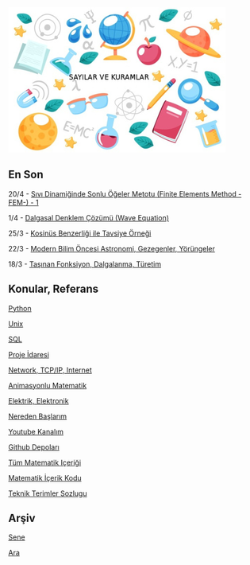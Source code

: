 
![](sk.jpg)

## En Son

20/4 - [Sıvı Dinamiğinde Sonlu Öğeler Metotu (Finite Elements Method -FEM-) - 1](https://burakbayramli.github.io/dersblog/compscieng/compscieng_app45aerofem1/sivi_dinamiginde_sonlu_ogeler_metotu__finite_elements_method_fem___1.html)

1/4 - [Dalgasal Denklem Çözümü (Wave Equation)](https://burakbayramli.github.io/dersblog/compscieng/compscieng_app17wave/dalga_denklemi__wave_equation_.html)

25/3 - [Kosinüs Benzerliği ile Tavsiye Örneği](https://burakbayramli.github.io/dersblog/stat/stat_137_collab/toplu_tavsiye__collaborative_filtering__filmler_svd_ile_boyut_indirgeme.html#cossimex)

22/3 - [Modern Bilim Öncesi Astronomi, Gezegenler, Yörüngeler](https://burakbayramli.github.io/dersblog/phy/phy_077_anc/modern_bilim_oncesi_astronomi_gezegenler_yorungeler.html)

18/3 - [Taşınan Fonksiyon, Dalgalanma, Türetim](https://burakbayramli.github.io/dersblog/phy/phy_005_basics_07/isi_ve_dalga_denklemleri.html)

## Konular, Referans

[Python](2016/01/python-dil-ogrenimi.md)

[Unix](2020/07/unix.md)

[SQL](2012/03/sql.md)

[Proje İdaresi](2020/07/proje-idaresi.md)

[Network, TCP/IP, Internet](2000/10/network.md)

[Animasyonlu Matematik](https://www.youtube.com/channel/UCx64ou5qw0Q9LLkwE8xSNEg)

[Elektrik, Elektronik](2020/08/elektronik.md)

[Nereden Başlarım](2019/01/nereden.md)

[Youtube Kanalım](https://www.youtube.com/channel/UCMAUsgUq5ODy8kMnJlUBUdQ)

[Github Depoları](https://github.com/burakbayramli)

[Tüm Matematik Içeriği](https://burakbayramli.github.io/dersblog/)

[Matematik İçerik Kodu](https://github.com/burakbayramli/classnotes)

[Teknik Terimler Sozlugu](https://burakbayramli.github.io/dersblog/algs/dict/teknik_terimler_sozlugu.html)

## Arşiv

[Sene](year.md)

[Ara](ara.html)






